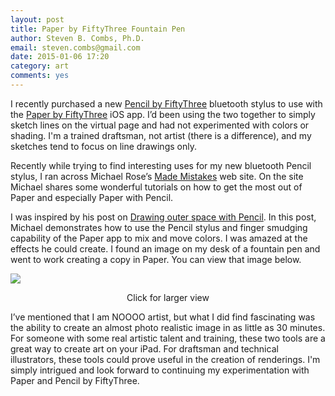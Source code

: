 ```yaml
---
layout: post
title: Paper by FiftyThree Fountain Pen
author: Steven B. Combs, Ph.D.
email: steven.combs@gmail.com
date: 2015-01-06 17:20
category: art
comments: yes
---
```


I recently purchased a new [Pencil by FiftyThree](http://www.amazon.com/gp/product/B00JP12300/ref=as_li_tl?ie=UTF8&camp=1789&creative=390957&creativeASIN=B00JP12300&linkCode=as2&tag=stevenccom-20&linkId=DHKTVRXUYJNKKOTX) bluetooth stylus to use with the [Paper by FiftyThree](https://www.fiftythree.com/paper) iOS app. I’d been using the two together to simply sketch lines on the virtual page and had not experimented with colors or shading. I'm a trained draftsman, not artist (there is a difference), and my sketches tend to focus on line drawings only.

Recently while trying to find interesting uses for my new bluetooth Pencil stylus, I ran across Michael Rose’s [Made Mistakes](https://mademistakes.com/) web site. On the site Michael shares some wonderful tutorials on how to get the most out of Paper and especially Paper with Pencil.

I was inspired by his post on [Drawing outer space with Pencil](https://mademistakes.com/mastering-paper/drawing-outer-space/#painting-outer-space-with-pencil-stylus). In this post, Michael demonstrates how to use the Pencil stylus and finger smudging capability of the Paper app to mix and move colors. I was amazed at the effects he could create. I found an image on my desk of a fountain pen and went to work creating a copy in Paper. You can view that image below.

<a href="https://lh4.googleusercontent.com/-oWrVr0rPYhQ/VKw_KJv4eLI/AAAAAAABYEg/xi1WsCnwF70/w1024-h768-no/Pen.jpg"><img src="https://lh4.googleusercontent.com/-oWrVr0rPYhQ/VKw_KJv4eLI/AAAAAAABYEg/xi1WsCnwF70/w1024-h768-no/Pen.jpg"></a>
<center>Click for larger view</center>

I’ve mentioned that I am NOOOO artist, but what I did find fascinating was the ability to create an almost photo realistic image in as little as 30 minutes. For someone with some real artistic talent and training, these two tools are a great way to create art on your iPad. For draftsman and technical illustrators, these tools could prove useful in the creation of renderings. I'm simply intrigued and look forward to continuing my experimentation with Paper and Pencil by FiftyThree.